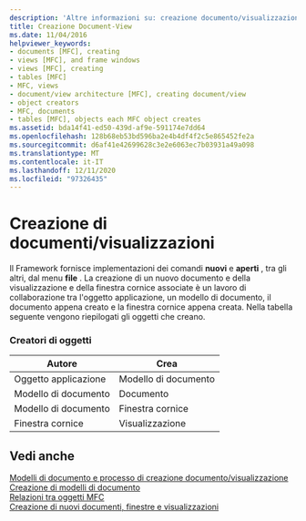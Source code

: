 ```yaml
---
description: 'Altre informazioni su: creazione documento/visualizzazione'
title: Creazione Document-View
ms.date: 11/04/2016
helpviewer_keywords:
- documents [MFC], creating
- views [MFC], and frame windows
- views [MFC], creating
- tables [MFC]
- MFC, views
- document/view architecture [MFC], creating document/view
- object creators
- MFC, documents
- tables [MFC], objects each MFC object creates
ms.assetid: bda14f41-ed50-439d-af9e-591174e7dd64
ms.openlocfilehash: 128b68eb53bd596ba2e4b4df4f2c5e865452fe2a
ms.sourcegitcommit: d6af41e42699628c3e2e6063ec7b03931a49a098
ms.translationtype: MT
ms.contentlocale: it-IT
ms.lasthandoff: 12/11/2020
ms.locfileid: "97326435"
---
```

# <a name="documentview-creation"></a>Creazione di documenti/visualizzazioni

Il Framework fornisce implementazioni dei comandi **nuovi** e **aperti** , tra gli altri, dal menu **file** . La creazione di un nuovo documento e della visualizzazione e della finestra cornice associate è un lavoro di collaborazione tra l'oggetto applicazione, un modello di documento, il documento appena creato e la finestra cornice appena creata. Nella tabella seguente vengono riepilogati gli oggetti che creano.

### <a name="object-creators"></a>Creatori di oggetti

|Autore|Crea|
|-------------|-------------|
|Oggetto applicazione|Modello di documento|
|Modello di documento|Documento|
|Modello di documento|Finestra cornice|
|Finestra cornice|Visualizzazione|

## <a name="see-also"></a>Vedi anche

[Modelli di documento e processo di creazione documento/visualizzazione](document-templates-and-the-document-view-creation-process.md)<br/>
[Creazione di modelli di documento](document-template-creation.md)<br/>
[Relazioni tra oggetti MFC](relationships-among-mfc-objects.md)<br/>
[Creazione di nuovi documenti, finestre e visualizzazioni](creating-new-documents-windows-and-views.md)
